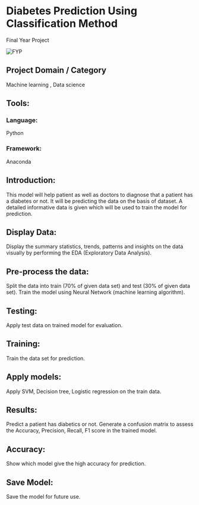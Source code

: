 # Diabetes Prediction Using Classification Method
Final Year Project

![FYP](https://github.com/user-attachments/assets/ddbec609-008c-4c7c-bf72-cdd00dd808cd)

## Project Domain / Category
Machine learning , Data science
## Tools: 
### Language:
Python 
### Framework:
Anaconda
## Introduction:
This model will help patient as well as doctors to diagnose that a patient has a diabetes or not. It will be predicting the data on the basis of dataset.
A detailed informative data is given which will be used to train the model for prediction.
## Display Data:
Display the summary statistics, trends, patterns and insights on the data visually by performing the EDA (Exploratory Data Analysis). 
## Pre-process the data:
Split the data into train (70% of given data set) and test (30% of given data set).
Train the model using Neural Network (machine learning algorithm).
## Testing:
Apply test data on trained model for evaluation.
## Training:
Train the data set for prediction.
## Apply models:
Apply SVM, Decision tree, Logistic regression on the train data.
## Results:
Predict a patient has diabetics or not. Generate a confusion matrix to assess the Accuracy, Precision, Recall, F1 score in the trained model.
## Accuracy:
Show which model give the high accuracy for prediction.
## Save Model:
Save the model for future use.
